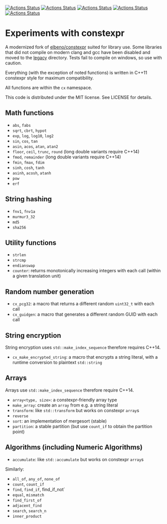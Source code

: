 [![Actions Status](https://github.com/TheLartians/constexpr/workflows/MacOS/badge.svg)](https://github.com/TheLartians/constexpr/actions)
[![Actions Status](https://github.com/TheLartians/constexpr/workflows/Windows/badge.svg)](https://github.com/TheLartians/constexpr/actions)
[![Actions Status](https://github.com/TheLartians/constexpr/workflows/Ubuntu/badge.svg)](https://github.com/TheLartians/constexpr/actions)
[![Actions Status](https://github.com/TheLartians/constexpr/workflows/Style/badge.svg)](https://github.com/TheLartians/constexpr/actions)
[![Actions Status](https://github.com/TheLartians/constexpr/workflows/Install/badge.svg)](https://github.com/TheLartians/constexpr/actions)

# Experiments with constexpr

A modernized fork of [elbeno/constexpr](https://github.com/elbeno/constexpr) suited for library use.
Some libraries that did not compile on modern clang and gcc have been disabled and moved to the [legacy](include/legacy) directory.
Tests fail to compile on windows, so use with caution.

Everything (with the exception of noted functions) is written in C++11 constexpr
style for maximum compatibility.

All functions are within the `cx` namespace.

This code is distributed under the MIT license. See LICENSE for details.

## Math functions

* `abs`, `fabs`
* `sqrt`, `cbrt`, `hypot`
* `exp`, `log`, `log10`, `log2`
* `sin`, `cos`, `tan`
* `asin`, `acos`, `atan`, `atan2`
* `floor`, `ceil`, `trunc`, `round` (long double variants require C++14)
* `fmod`, `remainder` (long double variants require C++14)
* `fmin`, `fmax`, `fdim`
* `sinh`, `cosh`, `tanh`
* `asinh`, `acosh`, `atanh`
* `pow`
* `erf`

## String hashing

* `fnv1`, `fnv1a`
* `murmur3_32`
* `md5`
* `sha256`

## Utility functions

* `strlen`
* `strcmp`
* `endianswap`
* `counter`: returns monotonically increasing integers with each call (within a given translation unit)

## Random number generation

* `cx_pcg32`: a macro that returns a different random `uint32_t` with each call
* `cx_guidgen`: a macro that generates a different random GUID with each call

## String encryption

String encryption uses `std::make_index_sequence` therefore requires C++14.

* `cx_make_encrypted_string`: a macro that encrypts a string literal, with a runtime conversion to plaintext `std::string`

## Arrays

Arrays use `std::make_index_sequence` therefore require C++14.

* `array<type, size>`: a constexpr-friendly array type
* `make_array`: create an `array` from e.g. a string literal
* `transform`: like `std::transform` but works on constexpr `array`s
* `reverse`
* `sort`: an implementation of mergesort (stable)
* `partition`: a stable partition (but use `count_if` to obtain the partition point)

## Algorithms (including Numeric Algorithms)

* `accumulate`: like `std::accumulate` but works on constexpr `array`s

Similarly:

* `all_of`, `any_of`, `none_of`
* `count`, `count_if`
* `find`, `find_if`, find_if_not`
* `equal`, `mismatch`
* `find_first_of`
* `adjacent_find`
* `search`, `search_n`
* `inner_product`
